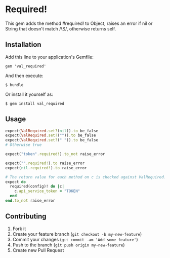 # Required!

This gem adds the method #required! to Object, raises an error if nil or String that doesn't match /\S/, otherwise returns self.

## Installation

Add this line to your application's Gemfile:

    gem 'val_required'

And then execute:

    $ bundle

Or install it yourself as:

    $ gem install val_required

## Usage

```ruby
expect(ValRequired.set?(nil)).to be_false
expect(ValRequired.set?("")).to be_false
expect(ValRequired.set?(" ")).to be_false
# Otherwise true

expect("token".required!).to_not raise_error

expect("".required!).to raise_error
expect(nil.required!).to raise_error

# The return value for each method on c is checked against ValRequired.set?
expect do
  required(config)! do |c|
    c.api_service_token = "TOKEN"
  end
end.to_not raise_error
```

## Contributing

1. Fork it
2. Create your feature branch (`git checkout -b my-new-feature`)
3. Commit your changes (`git commit -am 'Add some feature'`)
4. Push to the branch (`git push origin my-new-feature`)
5. Create new Pull Request
